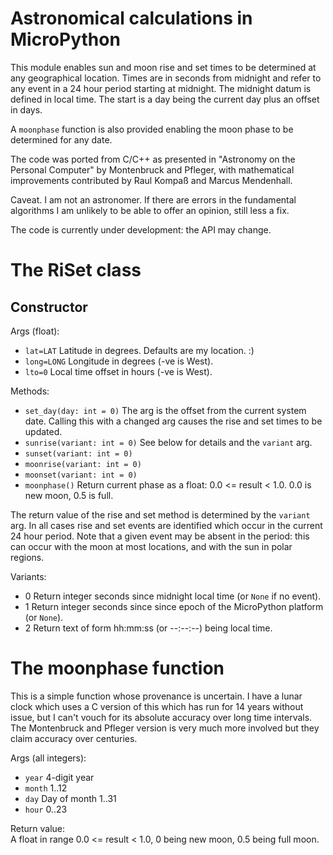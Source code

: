 # Astronomical calculations in MicroPython

This module enables sun and moon rise and set times to be determined at any
geographical location. Times are in seconds from midnight and refer to any
event in a 24 hour period starting at midnight. The midnight datum is defined in
local time. The start is a day being the current day plus an offset in days.

A `moonphase` function is also provided enabling the moon phase to be determined
for any date.

The code was ported from C/C++ as presented in "Astronomy on the Personal
Computer" by Montenbruck and Pfleger, with mathematical improvements contributed
by Raul Kompaß and Marcus Mendenhall.

Caveat. I am not an astronomer. If there are errors in the fundamental
algorithms I am unlikely to be able to offer an opinion, still less a fix.

The code is currently under development: the API may change.

# The RiSet class

## Constructor

Args (float):
* `lat=LAT` Latitude in degrees. Defaults are my location. :)
* `long=LONG` Longitude in degrees (-ve is West).
* `lto=0` Local time offset in hours (-ve is West).

Methods:
* `set_day(day: int = 0)` The arg is the offset from the current system date.
Calling this with a changed arg causes the rise and set times to be updated.
* `sunrise(variant: int = 0)` See below for details and the `variant` arg.
* `sunset(variant: int = 0)`
* `moonrise(variant: int = 0)`
* `moonset(variant: int = 0)`
* `moonphase()` Return current phase as a float: 0.0 <= result < 1.0. 0.0 is new
moon, 0.5 is full.

The return value of the rise and set method is determined by the `variant` arg.
In all cases rise and set events are identified which occur in the current 24
hour period. Note that a given event may be absent in the period: this can occur
with the moon at most locations, and with the sun in polar regions.

Variants:
* 0 Return integer seconds since midnight local time (or `None` if no event).
* 1 Return integer seconds since since epoch of the MicroPython platform
 (or `None`).
* 2 Return text of form hh:mm:ss (or --:--:--) being local time.

# The moonphase function

This is a simple function whose provenance is uncertain. I have a lunar clock
which uses a C version of this which has run for 14 years without issue, but I
can't vouch for its absolute accuracy over long time intervals. The Montenbruck
and Pfleger version is very much more involved but they claim accuracy over
centuries.

Args (all integers):
* `year` 4-digit year
* `month` 1..12
* `day` Day of month 1..31
* `hour` 0..23

Return value:  
A float in range 0.0 <= result < 1.0, 0 being new moon, 0.5 being full moon.
